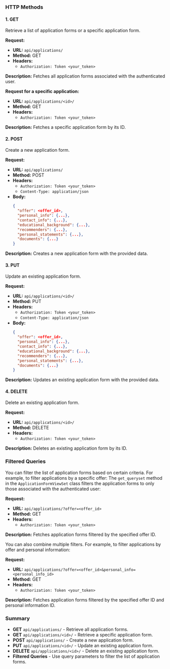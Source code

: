 ### HTTP Methods

#### 1. GET
Retrieve a list of application forms or a specific application form.

**Request:**
- **URL:** `api/applications/`
- **Method:** GET
- **Headers:**
  - `Authorization: Token <your_token>`

**Description:**
Fetches all application forms associated with the authenticated user.

**Request for a specific application:**
- **URL:** `api/applications/<id>/`
- **Method:** GET
- **Headers:**
  - `Authorization: Token <your_token>`

**Description:**
Fetches a specific application form by its ID.

#### 2. POST
Create a new application form.

**Request:**
- **URL:** `api/applications/`
- **Method:** POST
- **Headers:**
  - `Authorization: Token <your_token>`
  - `Content-Type: application/json`
- **Body:**
  ```json
  {
    "offer": <offer_id>,
    "personal_info": {...},
    "contact_info": {...},
    "educational_background": {...},
    "recommenders": {...},
    "personal_statements": {...},
    "documents": {...}
  }
  ```

**Description:**
Creates a new application form with the provided data.

#### 3. PUT
Update an existing application form.

**Request:**
- **URL:** `api/applications/<id>/`
- **Method:** PUT
- **Headers:**
  - `Authorization: Token <your_token>`
  - `Content-Type: application/json`
- **Body:**
  ```json
  {
    "offer": <offer_id>,
    "personal_info": {...},
    "contact_info": {...},
    "educational_background": {...},
    "recommenders": {...},
    "personal_statements": {...},
    "documents": {...}
  }
  ```

**Description:**
Updates an existing application form with the provided data.

#### 4. DELETE
Delete an existing application form.

**Request:**
- **URL:** `api/applications/<id>/`
- **Method:** DELETE
- **Headers:**
  - `Authorization: Token <your_token>`

**Description:**
Deletes an existing application form by its ID.

### Filtered Queries

You can filter the list of application forms based on certain criteria. For example, to filter applications by a specific offer:
The `get_queryset` method in the `ApplicationFormViewSet` class filters the application forms to only those associated with the authenticated user:


**Request:**
- **URL:** `api/applications/?offer=<offer_id>`
- **Method:** GET
- **Headers:**
  - `Authorization: Token <your_token>`

**Description:**
Fetches application forms filtered by the specified offer ID.

You can also combine multiple filters. For example, to filter applications by offer and personal information:

**Request:**
- **URL:** `api/applications/?offer=<offer_id>&personal_info=<personal_info_id>`
- **Method:** GET
- **Headers:**
  - `Authorization: Token <your_token>`

**Description:**
Fetches application forms filtered by the specified offer ID and personal information ID.

### Summary
- **GET** `api/applications/` - Retrieve all application forms.
- **GET** `api/applications/<id>/` - Retrieve a specific application form.
- **POST** `api/applications/` - Create a new application form.
- **PUT** `api/applications/<id>/` - Update an existing application form.
- **DELETE** `api/applications/<id>/` - Delete an existing application form.
- **Filtered Queries** - Use query parameters to filter the list of application forms.
